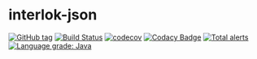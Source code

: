 # interlok-json 
[![GitHub tag](https://img.shields.io/github/tag/adaptris/interlok-json.svg)](https://github.com/adaptris/interlok-json/tags) [![Build Status](https://travis-ci.org/adaptris/interlok-json.svg?branch=develop)](https://travis-ci.org/adaptris/interlok-json)  [![codecov](https://codecov.io/gh/adaptris/interlok-json/branch/develop/graph/badge.svg)](https://codecov.io/gh/adaptris/interlok-json) [![Codacy Badge](https://api.codacy.com/project/badge/Grade/e5865d5006f24741a1cb1399334cb3d4)](https://www.codacy.com/app/adaptris/interlok-json?utm_source=github.com&amp;utm_medium=referral&amp;utm_content=adaptris/interlok-json&amp;utm_campaign=Badge_Grade) [![Total alerts](https://img.shields.io/lgtm/alerts/g/adaptris/interlok-json.svg?logo=lgtm&logoWidth=18)](https://lgtm.com/projects/g/adaptris/interlok-json/alerts/) [![Language grade: Java](https://img.shields.io/lgtm/grade/java/g/adaptris/interlok-json.svg?logo=lgtm&logoWidth=18)](https://lgtm.com/projects/g/adaptris/interlok-json/context:java)

